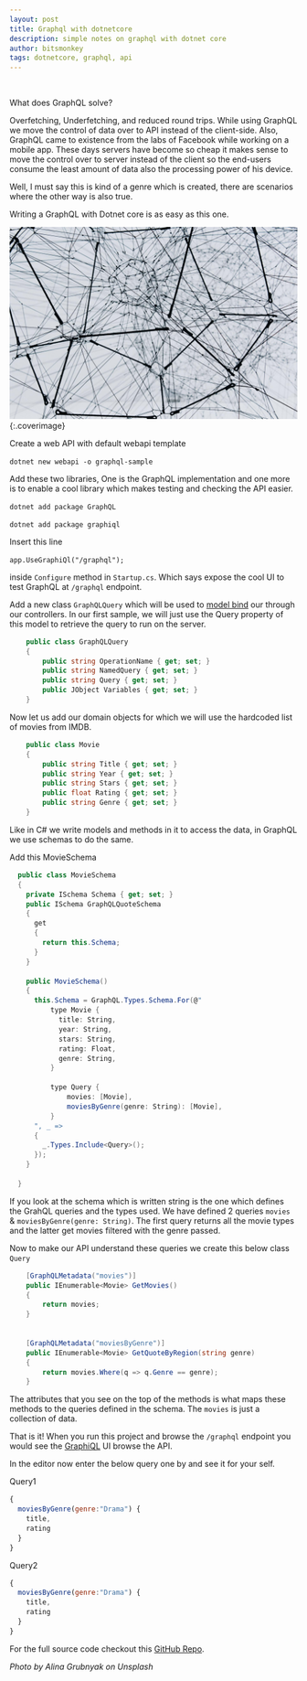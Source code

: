 ```yaml
---
layout: post
title: Graphql with dotnetcore
description: simple notes on graphql with dotnet core
author: bitsmonkey
tags: dotnetcore, graphql, api
---
```


<br/>

What does GraphQL solve?

Overfetching, Underfetching, and reduced round trips. While using GraphQL we move the control of data over to API instead of the client-side. Also, GraphQL came to existence from the labs of Facebook while working on a mobile app. 
These days servers have become so cheap it makes sense to move the control over to server instead of the client so the end-users consume the least amount of data also the processing power of his device.

Well, I must say this is kind of a genre which is created, there are scenarios where the other way is also true.

Writing a GraphQL with Dotnet core is as easy as this one.

![grpphql](/img/graphql-with-dotnetcore.jpg){:.coverimage}

Create a web API with default webapi template

`dotnet new webapi -o graphql-sample`

Add these two libraries, One is the GraphQL implementation and one more is to enable a cool library which makes testing and checking the API easier.

`dotnet add package GraphQL`

`dotnet add package graphiql`

Insert this line

`app.UseGraphiQl("/graphql");`

inside `Configure` method in `Startup.cs`. Which says expose the cool UI to test GraphQL at `/graphql` endpoint.

Add a new class `GraphQLQuery` which will be used to [model bind](https://docs.microsoft.com/en-us/aspnet/core/mvc/models/model-binding?view=aspnetcore-3.1) our through our controllers. In our first sample, we will just use the Query property of this model to retrieve the query to run on the server.

```cs
    public class GraphQLQuery
    {
        public string OperationName { get; set; }
        public string NamedQuery { get; set; }
        public string Query { get; set; }
        public JObject Variables { get; set; }
    }
```

Now let us add our domain objects for which we will use the hardcoded list of movies from IMDB.

```cs
    public class Movie
    {
        public string Title { get; set; }
        public string Year { get; set; }
        public string Stars { get; set; }
        public float Rating { get; set; }
        public string Genre { get; set; }
    }
```

Like in C# we write models and methods in it to access the data, in GraphQL we use schemas to do the same.

Add this MovieSchema

```cs
  public class MovieSchema 
  {
    private ISchema Schema { get; set; }
    public ISchema GraphQLQuoteSchema 
    {  
      get 
      {
        return this.Schema;
      }
    }

    public MovieSchema() 
    {
      this.Schema = GraphQL.Types.Schema.For(@"
          type Movie {
            title: String,
            year: String,
            stars: String,
            rating: Float,
            genre: String,
          }

          type Query {
              movies: [Movie],
              moviesByGenre(genre: String): [Movie],
          }
      ", _ =>
      {
        _.Types.Include<Query>();
      });
    }

  }
```

If you look at the schema which is written string is the one which defines the GrahQL queries and the types used. We have defined 2 queries `movies` & `moviesByGenre(genre: String)`. The first query returns all the movie types and the latter get movies filtered with the genre passed.

Now to make our API understand these queries we create this below class `Query`

```cs
    [GraphQLMetadata("movies")]
    public IEnumerable<Movie> GetMovies()
    {
        return movies;
    }


    [GraphQLMetadata("moviesByGenre")]
    public IEnumerable<Movie> GetQuoteByRegion(string genre)
    {
        return movies.Where(q => q.Genre == genre);
    }
```

The attributes that you see on the top of the methods is what maps these methods to the queries defined in the schema. The `movies` is just a collection of data.

That is it!
When you run this project and browse the `/graphql` endpoint you would see the [GraphiQL](https://github.com/graphql/graphiql) UI browse the API.

In the editor now enter the below query one by and see it for your self.

Query1

```js
{
  moviesByGenre(genre:"Drama") {
    title,
    rating
  }
}
```

Query2

```js
{
  moviesByGenre(genre:"Drama") {
    title,
    rating
  }
}
```

For the full source code checkout this [GitHub Repo](https://github.com/unrealnerd/graphql-sample).


*Photo by Alina Grubnyak on Unsplash*
